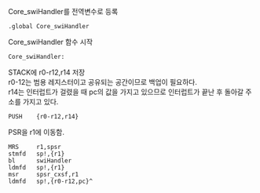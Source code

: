 Core_swiHandler를 전역변수로 등록

    .global Core_swiHandler

Core_swiHandler 함수 시작

    Core_swiHandler:
    
STACK에 r0-r12,r14 저장<br>
r0-12는 범용 레지스터이고 공유되는 공간이므로 백업이 필요하다.<br>
r14는 인터럽트가 걸렸을 때 pc의 값을 가지고 있으므로 인터럽트가 끝난 후 돌아갈 주소를 가지고 있다.

    PUSH    {r0-r12,r14}

PSR을 r1에 이동함.

    MRS     r1,spsr
    stmfd   sp!,{r1}
    bl      swiHandler
    ldmfd   sp!,{r1}
    msr     spsr_cxsf,r1
    ldmfd   sp!,{r0-r12,pc}^
